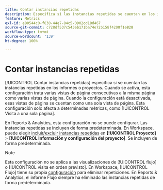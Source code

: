 ```yaml
---
title: Contar instancias repetidas
description: Especifica si las instancias repetidas se cuentan en los informes.
feature: Metrics
exl-id: e80544c0-f030-44e7-84c5-0902cd18d467
source-git-commit: c728df537c543eb171ba74e72b158f4200f1e828
workflow-type: tm+mt
source-wordcount: '139'
ht-degree: 100%

---
```


# Contar instancias repetidas

[!UICONTROL Contar instancias repetidas] especifica si se cuentan las instancias repetidas en los informes o proyectos. Cuando se activa, esta configuración trata varias vistas de página consecutivas a la misma página como varias vistas de página. Cuando la configuración está desactivada, esas vistas de página se cuentan como una sola vista de página. Esta configuración solo afecta a determinadas métricas, como [!UICONTROL Visita a una sola página].

En Reports &amp; Analytics, esta configuración no se puede configurar. Las instancias repetidas se incluyen de forma predeterminada.
En Workspace, puede elegir [incluir/excluir instancias repetidas](/help/analyze/analysis-workspace/build-workspace-project/freeform-overview.md) en **[!UICONTROL Proyecto]** > **[!UICONTROL Información y configuración del proyecto]**. Se incluyen de forma predeterminada.

>[!NOTE]
>Esta configuración no se aplica a las visualizaciones de [!UICONTROL flujo] o [!UICONTROL visita en orden previsto]. En Workspace, [!UICONTROL Flujo] tiene su propia [configuración](/help/analyze/analysis-workspace/visualizations/c-flow/create-flow.md) para eliminar repeticiones. En Reports &amp; Analytics, el informe Flujo siempre ha eliminado las instancias repetidas de forma predeterminada.
